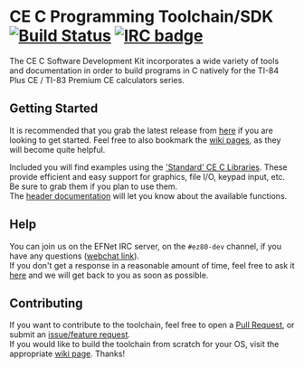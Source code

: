 # CE C Programming Toolchain/SDK   [![Build Status](https://github.com/CE-Programming/toolchain/workflows/Win/Mac/Linux/badge.svg?branch=llvm)](https://github.com/CE-Programming/toolchain/actions?query=workflow%3AWin%2FMac%2FLinux) [![IRC badge](https://img.shields.io/badge/IRC%20channel-%23ez80--dev%20on%20EFNet-blue.svg)](http://chat.efnet.org/irc.cgi?adv=1&nick=ce-dev&chan=%23ez80-dev)

The CE C Software Development Kit incorporates a wide variety of tools and documentation in order to build programs in C natively for the TI-84 Plus CE / TI-83 Premium CE calculators series.

## Getting Started

It is recommended that you grab the latest release from [here](https://github.com/CE-Programming/toolchain/releases/latest) if you are looking to get started. Feel free to also bookmark the [wiki pages](https://github.com/CE-Programming/toolchain/wiki), as they will become quite helpful.

Included you will find examples using the ['Standard' CE C Libraries](https://github.com/CE-Programming/libraries/releases/latest). These provide efficient and easy support for graphics, file I/O, keypad input, etc. Be sure to grab them if you plan to use them.  
The [header documentation](https://ce-programming.github.io/toolchain/files.html) will let you know about the available functions.

## Help

You can join us on the EFNet IRC server, on the `#ez80-dev` channel, if you have any questions ([webchat link](http://chat.efnet.org:9090/?nick=sdk-user&channels=%23ez80-dev&Login=Login)).  
If you don't get a response in a reasonable amount of time, feel free to ask it [here](https://github.com/CE-Programming/toolchain/issues) and we will get back to you as soon as possible.

## Contributing

If you want to contribute to the toolchain, feel free to open a [Pull Request](https://github.com/CE-Programming/toolchain/pulls), or submit an [issue/feature request](https://github.com/CE-Programming/toolchain/issues).  
If you would like to build the toolchain from scratch for your OS, visit the appropriate [wiki page](https://github.com/CE-Programming/toolchain/wiki/Building-the-toolchain). Thanks!
